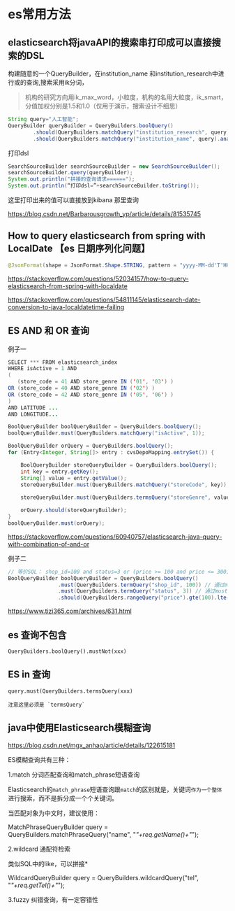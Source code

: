 

# es常用方法


## elasticsearch将javaAPI的搜索串打印成可以直接搜索的DSL

构建随意的一个QueryBuilder，在institution_name 和institution_research中进行或的查询,搜索采用ik分词，

> 机构的研究方向用ik_max_word，小粒度，机构的名用大粒度，ik_smart，分值加权分别是1.5和1.0（仅用于演示，搜索设计不细思）

```java
String query="人工智能";
QueryBuilder queryBuilder = QueryBuilders.boolQuery()
        .should(QueryBuilders.matchQuery("institution_research", query).analyzer("ik_max_word").boost(1.5f))
        .should(QueryBuilders.matchQuery("institution_name", query).analyzer("ik_smart").boost(1.0f));
```

打印dsl 
```java
SearchSourceBuilder searchSourceBuilder = new SearchSourceBuilder();
searchSourceBuilder.query(queryBuilder);
System.out.println("拼接的查询请求======");
System.out.println(“打印dsl=”+searchSourceBuilder.toString());
```
这里打印出来的值可以直接放到kibana 那里查询

<https://blog.csdn.net/Barbarousgrowth_yp/article/details/81535745>



## How to query elasticsearch from spring with LocalDate 【es 日期序列化问题】

```java
@JsonFormat(shape = JsonFormat.Shape.STRING, pattern = "yyyy-MM-dd'T'HH:mm:ss.SSS'Z'")
```

<https://stackoverflow.com/questions/52034157/how-to-query-elasticsearch-from-spring-with-localdate>

<https://stackoverflow.com/questions/54811145/elasticsearch-date-conversion-to-java-localdatetime-failing>


## ES  AND 和 OR 查询

例子一

```java
SELECT *** FROM elasticsearch_index 
WHERE isActive = 1 AND 
(
   (store_code = 41 AND store_genre IN ('01', '03') ) 
OR (store_code = 40 AND store_genre IN ('02') )
OR (store_code = 42 AND store_genre IN ('05', '06') )
)
AND LATITUDE ...  
AND LONGITUDE...
```

```java
BoolQueryBuilder boolQueryBuilder = QueryBuilders.boolQuery();
boolQueryBuilder.must(QueryBuilders.matchQuery("isActive", 1));

BoolQueryBuilder orQuery = QueryBuilders.boolQuery();
for (Entry<Integer, String[]> entry : cvsDepoMapping.entrySet()) {

    BoolQueryBuilder storeQueryBuilder = QueryBuilders.boolQuery();
    int key = entry.getKey();
    String[] value = entry.getValue();
    storeQueryBuilder.must(QueryBuilders.matchQuery("storeCode", key));
   
    storeQueryBuilder.must(QueryBuilders.termsQuery("storeGenre", value)); // IN clause

    orQuery.should(storeQueryBuilder);
}
boolQueryBuilder.must(orQuery);
```
<https://stackoverflow.com/questions/60940757/elasticsearch-java-query-with-combination-of-and-or>





例子二
```java
// 等价SQL： shop_id=100 and status=3 or (price >= 100 and price <= 300)
BoolQueryBuilder boolQueryBuilder = QueryBuilders.boolQuery()
                .must(QueryBuilders.termQuery("shop_id", 100)) // 通过must设置term子查询
                .must(QueryBuilders.termQuery("status", 3)) // 通过must设置term子查询
                .should(QueryBuilders.rangeQuery("price").gte(100).lte(300));// 通过should设置range子查询
```
<https://www.tizi365.com/archives/631.html>


## es 查询不包含

```
QueryBuilders.boolQuery().mustNot(xxx)
```

## ES in 查询

```
query.must(QueryBuilders.termsQuery(xxx)

注意这里必须是 `termsQuery`
```

## java中使用Elasticsearch模糊查询

<https://blog.csdn.net/mgx_anhao/article/details/122615181>

ES模糊查询共有三种：

1.match 分词匹配查询和match_phrase短语查询

Elasticsearch的`match_phrase`短语查询跟`match`的区别就是，关键词`作为一个整体`进行搜索，而不是拆分成一个个关键词。

当匹配对象为中文时，建议使用：

MatchPhraseQueryBuilder query = QueryBuilders.matchPhraseQuery("name", "*"+req.getName()+"*");

2.wildcard 通配符检索

类似SQL中的like，可以拼接*

WildcardQueryBuilder query = QueryBuilders.wildcardQuery("tel", "*"+req.getTel()+"*");

3.fuzzy 纠错查询，有一定容错性
 
 
 ## 











